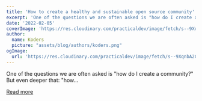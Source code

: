 ```yaml
---
title: 'How to create a healthy and sustainable open source community'
excerpt: 'One of the questions we are often asked is "how do I create a community?" But even deeper that: "how...'
date: '2022-02-05'
coverImage: 'https://res.cloudinary.com/practicaldev/image/fetch/s--9XqnbA2C--/c_imagga_scale,f_auto,fl_progressive,h_420,q_auto,w_1000/https://dev-to-uploads.s3.amazonaws.com/uploads/articles/m9vlrqvcrhv32mjgy827.jpg'
author:
  name: Koders
  picture: "assets/blog/authors/koders.png"
ogImage:
  url: 'https://res.cloudinary.com/practicaldev/image/fetch/s--9XqnbA2C--/c_imagga_scale,f_auto,fl_progressive,h_420,q_auto,w_1000/https://dev-to-uploads.s3.amazonaws.com/uploads/articles/m9vlrqvcrhv32mjgy827.jpg'
---
```


One of the questions we are often asked is "how do I create a community?" But even deeper that: "how...

[Read more](https://dev.to/github/how-to-create-a-healthy-and-sustainable-open-source-community-3ima)
